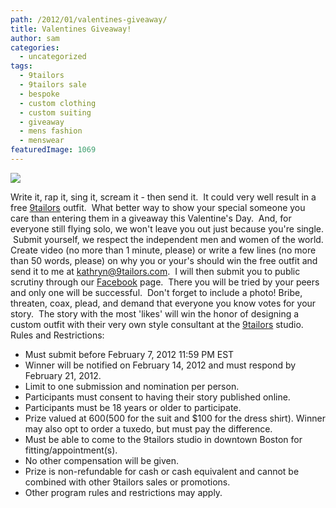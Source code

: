```yaml
---
path: /2012/01/valentines-giveaway/
title: Valentines Giveaway!
author: sam
categories: 
  - uncategorized
tags: 
  - 9tailors
  - 9tailors sale
  - bespoke
  - custom clothing
  - custom suiting
  - giveaway
  - mens fashion
  - menswear
featuredImage: 1069
---
```

[![](http://1.bp.blogspot.com/-jYSJp3e7G38/Tw8YjojiWxI/AAAAAAAABFw/kJ6I6y2TmhY/s400/valentines_main+final.jpg)](http://1.bp.blogspot.com/-jYSJp3e7G38/Tw8YjojiWxI/AAAAAAAABFw/kJ6I6y2TmhY/s1600/valentines_main+final.jpg)

Write it, rap it, sing it, scream it - then send it.  It could very well result in a free [9tailors](http://9tailors.com/) outfit.  What better way to show your special someone you care than entering them in a giveaway this Valentine's Day.  And, for everyone still flying solo, we won't leave you out just because you're single.  Submit yourself, we respect the independent men and women of the world. Create video (no more than 1 minute, please) or write a few lines (no more than 50 words, please) on why you or your's should win the free outfit and send it to me at [kathryn@9tailors.com](mailto:kathryn@9tailors.com).  I will then submit you to public scrutiny through our [Facebook](http://www.facebook.com/pages/9tailors/49696314250?ref=ts) page.  There you will be tried by your peers and only one will be successful.  Don't forget to include a photo! Bribe, threaten, coax, plead, and demand that everyone you know votes for your story.  The story with the most 'likes' will win the honor of designing a custom outfit with their very own style consultant at the [9tailors](http://9tailors.com/) studio. Rules and Restrictions:

*   Must submit before February 7, 2012 11:59 PM EST
*   Winner will be notified on February 14, 2012 and must respond by February 21, 2012. 
*   Limit to one submission and nomination per person.
*   Participants must consent to having their story published online.
*   Participants must be 18 years or older to participate.
*   Prize valued at $600 ($500 for the suit and $100 for the dress shirt). Winner may also opt to order a tuxedo, but must pay the difference.
*   Must be able to come to the 9tailors studio in downtown Boston for fitting/appointment(s).
*   No other compensation will be given.
*   Prize is non-refundable for cash or cash equivalent and cannot be combined with other 9tailors sales or promotions.
*   Other program rules and restrictions may apply.